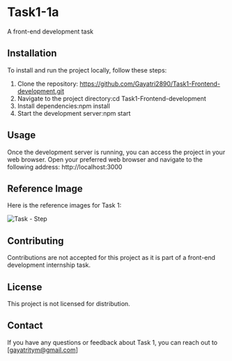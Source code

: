 # Task1-1a

A front-end development task
## Installation
To install and run the project locally, follow these steps:

1. Clone the repository:
   https://github.com/Gayatri2890/Task1-Frontend-development.git
2. Navigate to the project directory:cd Task1-Frontend-development
3. Install dependencies:npm install
4. Start the development server:npm start
## Usage
Once the development server is running, you can access the project in your web browser. Open your preferred web browser and navigate to the following address: http://localhost:3000
## Reference Image
Here is the reference images for Task 1:

![Task - Step](https://drive.google.com/uc?export=download&id=1E5apuF-iOJWOWYsMskps1B0uNhSJnyxu)


## Contributing
Contributions are not accepted for this project as it is part of a front-end development internship task.

## License
This project is not licensed for distribution.

## Contact
If you have any questions or feedback about Task 1, you can reach out to [gayatritym@gmail.com]
